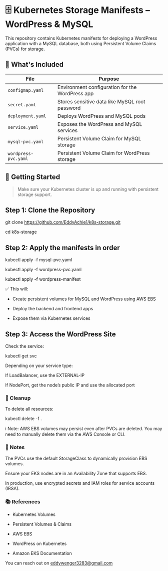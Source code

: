 # 🗄️ Kubernetes Storage Manifests – WordPress & MySQL

This repository contains Kubernetes manifests for deploying a WordPress application with a MySQL database, both using Persistent Volume Claims (PVCs) for storage.


## 📂 What's Included

| File              | Purpose                                                   |
|-------------------|-----------------------------------------------------------|
| `configmap.yaml`  | Environment configuration for the WordPress app           |
| `secret.yaml`     | Stores sensitive data like MySQL root password            |
| `deployment.yaml` | Deploys WordPress and MySQL pods                          |
| `service.yaml`    | Exposes the WordPress and MySQL services                  |
| `mysql-pvc.yaml`  | Persistent Volume Claim for MySQL storage                 |
| `wordpress-pvc.yaml` | Persistent Volume Claim for WordPress storage         |


## 🚀 Getting Started

> Make sure your Kubernetes cluster is up and running with persistent storage support.

## Step 1: Clone the Repository


git clone https://github.com/EddyAchie1/k8s-storage.git

cd k8s-storage

## Step 2: Apply the manifests in order

kubectl apply -f mysql-pvc.yaml

kubectl apply -f wordpress-pvc.yaml

kubectl apply -f wordpress-manifest

✅ This will:

+ Create persistent volumes for MySQL and WordPress using AWS EBS

* Deploy the backend and frontend apps

- Expose them via Kubernetes services

## Step 3: Access the WordPress Site

Check the service:

kubectl get svc

Depending on your service type:

If LoadBalancer, use the EXTERNAL-IP

If NodePort, get the node’s public IP and use the allocated port


### 🧹 Cleanup
To delete all resources:

kubectl delete -f .

ℹ️ Note: AWS EBS volumes may persist even after PVCs are deleted. You may need to manually delete them via the AWS Console or CLI.


### 📌 Notes

The PVCs use the default StorageClass to dynamically provision EBS volumes.

Ensure your EKS nodes are in an Availability Zone that supports EBS.

In production, use encrypted secrets and IAM roles for service accounts (IRSA).


### 📚 References

+ Kubernetes Volumes

- Persistent Volumes & Claims

* AWS EBS 

- WordPress on Kubernetes

+ Amazon EKS Documentation


You can reach out on eddywenger3283@gmail.com
